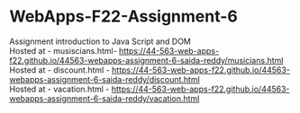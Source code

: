 # WebApps-F22-Assignment-6
Assignment introduction to Java Script and DOM<br/>
Hosted at - musiscians.html- https://44-563-web-apps-f22.github.io/44563-webapps-assignment-6-saida-reddy/musicians.html <br/>
Hosted at - discount.html - https://44-563-web-apps-f22.github.io/44563-webapps-assignment-6-saida-reddy/discount.html <br/>
Hosted at - vacation.html - https://44-563-web-apps-f22.github.io/44563-webapps-assignment-6-saida-reddy/vacation.html <br/>

